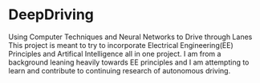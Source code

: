 # DeepDriving
Using Computer Techniques and Neural Networks to Drive through Lanes
This project is meant to try to incorporate Electrical Engineering(EE) Principles and Artifical Intelligence all 
in one project. I am from a background leaning heavily towards EE principles and I am attempting to learn
and contribute to continuing research of autonomous driving.

